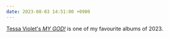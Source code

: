 ```yaml
---
date: 2023-08-03 14:51:00 +0900
---
```


[Tessa Violet's _MY GOD!_](https://music.apple.com/us/album/my-god/1687766235) is one of my favourite albums of 2023. 
